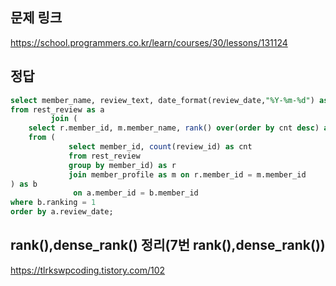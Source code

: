 ## 문제 링크
https://school.programmers.co.kr/learn/courses/30/lessons/131124

## 정답
```sql
select member_name, review_text, date_format(review_date,"%Y-%m-%d") as review_date
from rest_review as a
         join (
    select r.member_id, m.member_name, rank() over(order by cnt desc) as ranking
    from (
             select member_id, count(review_id) as cnt
             from rest_review
             group by member_id) as r
             join member_profile as m on r.member_id = m.member_id
) as b
              on a.member_id = b.member_id
where b.ranking = 1
order by a.review_date;
```

## rank(),dense_rank() 정리(7번 rank(),dense_rank())
https://tlrkswpcoding.tistory.com/102